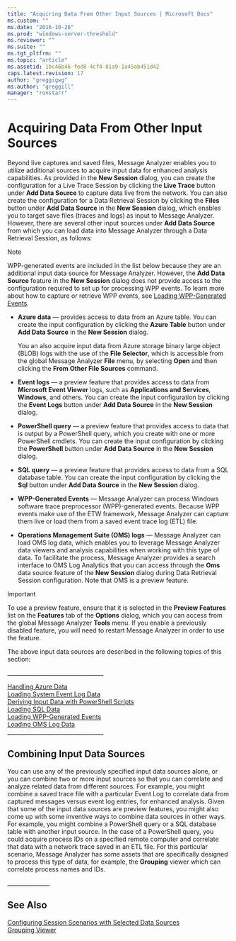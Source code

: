 ```yaml
---
title: "Acquiring Data From Other Input Sources | Microsoft Docs"
ms.custom: ""
ms.date: "2016-10-26"
ms.prod: "windows-server-threshold"
ms.reviewer: ""
ms.suite: ""
ms.tgt_pltfrm: ""
ms.topic: "article"
ms.assetid: 1bc46b46-fed8-4cf4-81a9-1a45ab451d42
caps.latest.revision: 17
author: "greggigwg"
ms.author: "greggill"
manager: "ronstarr"
---
```

# Acquiring Data From Other Input Sources
Beyond  live captures and saved files, Message Analyzer enables you to utilize  additional sources to acquire input data for enhanced analysis capabilities. As provided in the **New Session** dialog, you can create the configuration for a Live Trace Session by clicking the **Live Trace** button under **Add Data Source** to capture data live from the network. You can also create the configuration for a Data Retrieval Session by clicking the **Files** button under **Add Data Source** in the **New Session** dialog, which enables you to target save files (traces and logs) as input to Message Analyzer. However, there are several other input sources under **Add Data Source** from which you can load data into Message Analyzer through a Data Retrieval Session, as follows:  
  
> [!NOTE]
>  WPP-generated events are included in the list below because they are an additional input data source for Message Analyzer. However, the **Add Data Source** feature in the **New Session** dialog does not provide access to the configuration required to set up for processing WPP events. To learn more about how to capture or retrieve WPP events, see [Loading WPP-Generated Events](loading-wpp-generated-events.md).  
  
-   **Azure data** — provides access to data from an Azure table. You can create the input configuration by clicking the **Azure Table** button under **Add Data Source** in the **New Session** dialog.  
  
     You an also acquire input data from Azure storage binary large object (BLOB) logs with the use of the **File Selector**, which is accessible from the global Message Analyzer **File** menu, by selecting **Open** and then clicking the **From Other File Sources** command.  
  
-   **Event logs** — a preview feature that provides access to data from **Microsoft Event Viewer** logs, such as **Applications and Services**, **Windows**, and others. You can create the input configuration by clicking the **Event Logs** button under **Add Data Source** in the **New Session** dialog.  
  
-   **PowerShell query** — a preview feature that provides access to data that is output by a PowerShell query, which you create with one or more PowerShell cmdlets. You can create the input configuration by clicking the **PowerShell** button under **Add Data Source** in the **New Session** dialog.  
  
-   **SQL query** — a preview feature that provides access to data from a SQL database table. You can create the input configuration by clicking the **Sql** button under **Add Data Source** in the **New Session** dialog.  
  
-   **WPP-Generated Events** — Message Analyzer can process Windows software trace preprocessor (WPP)-generated events. Because WPP events make use of the ETW framework, Message Analyzer can capture them live or load them from a saved event trace log (ETL) file.  
  
-   **Operations Management Suite (OMS) logs** — Message Analyzer can load OMS log data, which enables you to leverage Message Analyzer data viewers and analysis capabilities when working with this type of data.  To facilitate the process, Message Analyzer provides a search interface to OMS Log Analytics that you can access through the **Oms** data source feature of the **New Session** dialog during Data Retrieval Session configuration. Note that OMS is a preview feature.  
  
> [!IMPORTANT]
>  To use a preview feature, ensure that it is selected in the **Preview Features** list on the **Features** tab of the **Options** dialog, which you can access from the global Message Analyzer **Tools** menu. If you enable a previously disabled feature, you will need to restart Message Analyzer in order to use the feature.  
  
 The above input data sources are described in the following topics of this section:  
  
 _________________________________\_  
  
 [Handling Azure Data](handling-azure-data.md)   
 [Loading System Event Log Data](loading-system-event-log-data.md)   
 [Deriving Input Data with PowerShell Scripts](deriving-input-data-with-powershell-scripts.md)   
 [Loading SQL Data](loading-sql-data.md)   
 [Loading WPP-Generated Events](loading-wpp-generated-events.md)   
 [Loading OMS Log Data](loading-oms-log-data.md)   
_________________________________\_  
  
## Combining Input Data Sources  
 You can use any of the previously specified input data sources alone, or you can combine two or more input sources so that you can correlate and analyze related data from different sources. For example, you might combine a saved trace file with a particular Event Log to correlate data from captured messages versus event log entries, for enhanced analysis. Given that some of the input data sources  are preview features, you might also come up with some inventive ways to combine data sources in other ways. For example,  you might combine a PowerShell query or a SQL database table with another input source. In the case of a PowerShell query, you could acquire process IDs on a specified remote computer and correlate that data with a network trace saved in an ETL file. For this particular scenario, Message Analyzer has some assets that are specifically designed to process this type of data, for example, the **Grouping** viewer which can correlate process names and IDs.  
  
 ______________\_  
  
## See Also  
 [Configuring Session Scenarios with Selected Data Sources](configuring-session-scenarios-with-selected-data-sources.md)   
 [Grouping Viewer](grouping-viewer.md)